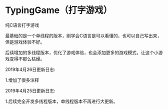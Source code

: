 # TypingGame（打字游戏）

纯C语言打字游戏

最基础的是一个单线程的版本，刚学会C语言是可以看懂的，也可以自己写出来，但是游戏体验不好。

后续增加的多线程版本，优化了游戏体验，也会添加更多的游戏模式，让这个小游戏变得不那么枯燥。

2019年4月26日更新日志:

1.增加了很多注释

2019年4月25日更新日志:

1.后续完全开发多线程版本，单线程版本不再进行大更新。
